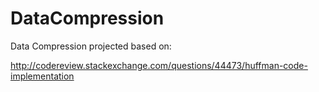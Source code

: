 # DataCompression

Data Compression projected based on:

http://codereview.stackexchange.com/questions/44473/huffman-code-implementation
